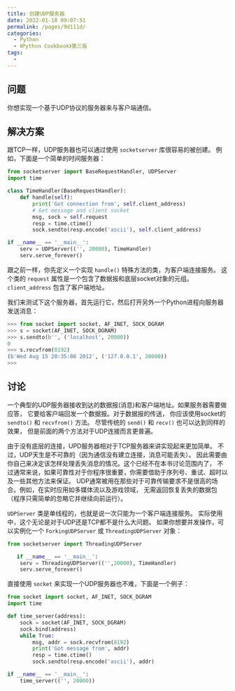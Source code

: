 ```yaml
---
title: 创建UDP服务器
date: 2022-01-18 09:07:51
permalink: /pages/9d111d/
categories:
  - Python
  - 《Python Cookbook》第三版
tags:
  - 
---
```


## 问题

你想实现一个基于UDP协议的服务器来与客户端通信。

## 解决方案

跟TCP一样，UDP服务器也可以通过使用 `socketserver` 库很容易的被创建。 例如，下面是一个简单的时间服务器：

```python
from socketserver import BaseRequestHandler, UDPServer
import time

class TimeHandler(BaseRequestHandler):
    def handle(self):
        print('Got connection from', self.client_address)
        # Get message and client socket
        msg, sock = self.request
        resp = time.ctime()
        sock.sendto(resp.encode('ascii'), self.client_address)

if __name__ == '__main__':
    serv = UDPServer(('', 20000), TimeHandler)
    serv.serve_forever()
```

跟之前一样，你先定义一个实现 `handle()` 特殊方法的类，为客户端连接服务。 这个类的 `request` 属性是一个包含了数据报和底层socket对象的元组。`client_address` 包含了客户端地址。

我们来测试下这个服务器，首先运行它，然后打开另外一个Python进程向服务器发送消息：

```python
>>> from socket import socket, AF_INET, SOCK_DGRAM
>>> s = socket(AF_INET, SOCK_DGRAM)
>>> s.sendto(b'', ('localhost', 20000))
0
>>> s.recvfrom(8192)
(b'Wed Aug 15 20:35:08 2012', ('127.0.0.1', 20000))
>>>
```

## 讨论

一个典型的UDP服务器接收到达的数据报(消息)和客户端地址。如果服务器需要做应答， 它要给客户端回发一个数据报。对于数据报的传送， 你应该使用socket的 `sendto()` 和 `recvfrom()` 方法。 尽管传统的 `send()` 和 `recv()` 也可以达到同样的效果， 但是前面的两个方法对于UDP连接而言更普遍。

由于没有底层的连接，UPD服务器相对于TCP服务器来讲实现起来更加简单。 不过，UDP天生是不可靠的（因为通信没有建立连接，消息可能丢失）。 因此需要由你自己来决定该怎样处理丢失消息的情况。这个已经不在本书讨论范围内了， 不过通常来说，如果可靠性对于你程序很重要，你需要借助于序列号、重试、超时以及一些其他方法来保证。 UDP通常被用在那些对于可靠传输要求不是很高的场合。例如，在实时应用如多媒体流以及游戏领域， 无需返回恢复丢失的数据包（程序只需简单的忽略它并继续向前运行）。

`UDPServer` 类是单线程的，也就是说一次只能为一个客户端连接服务。 实际使用中，这个无论是对于UDP还是TCP都不是什么大问题。 如果你想要并发操作，可以实例化一个 `ForkingUDPServer` 或 `ThreadingUDPServer` 对象：

```python
from socketserver import ThreadingUDPServer

   if __name__ == '__main__':
    serv = ThreadingUDPServer(('',20000), TimeHandler)
    serv.serve_forever()
```

直接使用 `socket` 来实现一个UDP服务器也不难，下面是一个例子：

```python
from socket import socket, AF_INET, SOCK_DGRAM
import time

def time_server(address):
    sock = socket(AF_INET, SOCK_DGRAM)
    sock.bind(address)
    while True:
        msg, addr = sock.recvfrom(8192)
        print('Got message from', addr)
        resp = time.ctime()
        sock.sendto(resp.encode('ascii'), addr)

if __name__ == '__main__':
    time_server(('', 20000))
```